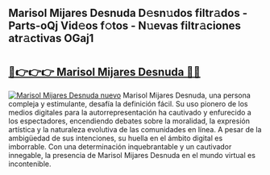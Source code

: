 ## Marisol Mijares Desnuda D𝚎sn𝚞dos filtr𝚊dos - Parts-oQj Vid𝚎os f𝚘tos - N𝚞evas filtr𝚊ciones atr𝚊ctivas OGaj1

# <h2><a href="http://mb30kbr.tromn.icu/?c=Marisol+Mijares+Desnuda">🔗👉👉👉 Marisol Mijares Desnuda 🔗🔗</a></h2>

[![Marisol Mijares Desnuda nuevo](https://i.imgur.com/pEAQMta.gif)](http://mb30kbr.tromn.icu/?c=Marisol+Mijares+Desnuda)
Marisol Mijares Desnuda, una persona compleja y estimulante, desafía la definición fácil. Su uso pionero de los medios digitales para la autorrepresentación ha cautivado y enfurecido a los espectadores, encendiendo debates sobre la moralidad, la expresión artística y la naturaleza evolutiva de las comunidades en línea. A pesar de la ambigüedad de sus intenciones, su huella en el ámbito digital es imborrable. Con una determinación inquebrantable y un cautivador innegable, la presencia de Marisol Mijares Desnuda en el mundo virtual es incontenible.
